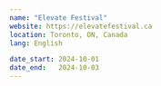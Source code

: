 ```yaml
---
name: "Elevate Festival"
website: https://elevatefestival.ca
location: Toronto, ON, Canada
lang: English

date_start: 2024-10-01
date_end:   2024-10-03
---
```

